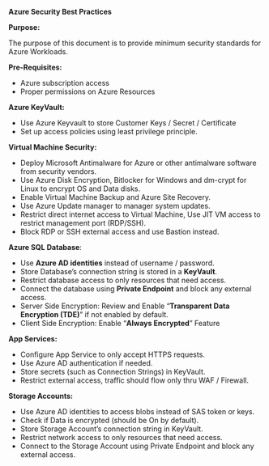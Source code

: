 **Azure Security Best Practices**

**Purpose:**

The purpose of this document is to provide minimum security standards for Azure Workloads.

**Pre-Requisites:**

- Azure subscription access
- Proper permissions on Azure Resources

**Azure KeyVault:**

- Use Azure Keyvault to store Customer Keys / Secret / Certificate
- Set up access policies using least privilege principle.

**Virtual Machine Security:**

- Deploy Microsoft Antimalware for Azure or other antimalware software from security vendors.
- Use Azure Disk Encryption, Bitlocker for Windows and dm-crypt for Linux to encrypt OS and Data disks.
- Enable Virtual Machine Backup and Azure Site Recovery.
- Use Azure Update manager to manager system updates.
- Restrict direct internet access to Virtual Machine, Use JIT VM access to restrict management port (RDP/SSH).
- Block RDP or SSH external access and use Bastion instead.

**Azure SQL Database**:

- Use **Azure AD identities** instead of username / password.
- Store Database’s connection string is stored in a **KeyVault**.
- Restrict database access to only resources that need access.
- Connect the database using **Private Endpoint** and block any external access.
- Server Side Encryption: Review and Enable “**Transparent Data Encryption (TDE)**” if not enabled by default.
- Client Side Encryption: Enable “**Always Encrypted**” Feature

**App Services:**

- Configure App Service to only accept HTTPS requests. 
- Use Azure AD authentication if needed.
- Store secrets (such as Connection Strings) in KeyVault. 
- Restrict external access, traffic should flow only thru WAF / Firewall.

**Storage Accounts:**

- Use Azure AD identities to access blobs instead of SAS token or keys.
- Check if Data is encrypted (should be On by default). 
- Store Storage Account’s connection string in KeyVault. 
- Restrict network access to only resources that need access.
- Connect to the Storage Account using Private Endpoint and block any external access.

